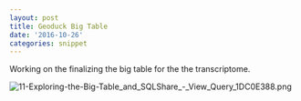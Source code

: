 ```yaml
---
layout: post
title: Geoduck Big Table
date: '2016-10-26'
categories: snippet
---
```


Working on the finalizing the big table for the the transcriptome.

<img src="http://eagle.fish.washington.edu/cnidarian/skitch/11-Exploring-the-Big-Table_and_SQLShare_-_View_Query_1DC0E388.png" alt="11-Exploring-the-Big-Table_and_SQLShare_-_View_Query_1DC0E388.png"/>

